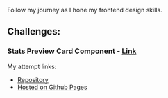 Follow my journey as I hone my frontend design skills.

## Challenges:
### Stats Preview Card Component - [Link](https://www.frontendmentor.io/challenges/stats-preview-card-component-8JqbgoU62)
My attempt links:
 - [Repository](https://github.com/sannat17/frontend-mentor-solutions/tree/master/stats-preview-card-component-main)
 - [Hosted on Github Pages](https://sannat17.github.io/frontend-mentor-solutions/stats-preview-card-component-main/)
